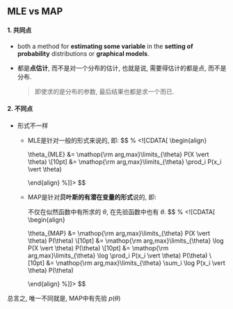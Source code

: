 ## MLE vs MAP



#### 1. 共同点

- both a method for **estimating some variable** in the **setting of probability** distributions or **graphical models**. 

- 都是**点估计**, 而不是对一个分布的估计, 也就是说, 需要得估计的都是点, 而不是分布. 

  > 即使求的是分布的参数, 最后结果也都是求一个而已.



#### 2. 不同点

- 形式不一样

  - MLE是针对一般的形式来说的, 即:
    $$
    % <![CDATA[
    \begin{align}

    \theta_{MLE} &= \mathop{\rm arg\,max}\limits_{\theta} P(X \vert \theta) \\[10pt]
                 &= \mathop{\rm arg\,max}\limits_{\theta} \prod_i P(x_i \vert \theta)

    \end{align} %]]>
    $$

  - MAP是针对**贝叶斯的有潜在变量的形式**说的, 即:

    不仅在似然函数中有所求的 $\theta$, 在先验函数中也有 $\theta$.
    $$
    % <![CDATA[
    \begin{align}

    \theta_{MAP} &= \mathop{\rm arg\,max}\limits_{\theta} P(X \vert \theta) P(\theta) \\[10pt]
                 &= \mathop{\rm arg\,max}\limits_{\theta} \log P(X \vert \theta) P(\theta) \\[10pt]
                 &= \mathop{\rm arg\,max}\limits_{\theta} \log \prod_i P(x_i \vert \theta) P(\theta) \\[10pt]
                 &= \mathop{\rm arg\,max}\limits_{\theta} \sum_i \log P(x_i \vert \theta) P(\theta)

    \end{align} %]]>
    $$


总言之, 唯一不同就是, MAP中有先验 $p(\theta)$

